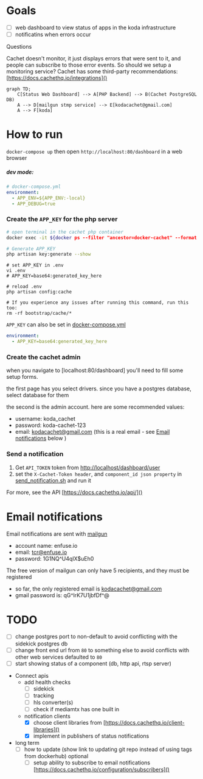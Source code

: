 # Goals
- [ ] web dashboard to view status of apps in the koda infrastructure
- [ ] notificatins when errors occur

Questions

Cachet doesn't monitor, it just displays errors that were sent to it,
and people can subscribe to those error events.
So should we setup a monitoring service? Cachet has some third-party recommendations: [https://docs.cachethq.io/integrations]()

```mermaid
graph TD;
    C[Status Web Dashboard] --> A[PHP Backend] --> B(Cachet PostgreSQL DB)
    A --> D[mailgun stmp service] --> E[kodacachet@gmail.com]
    A --> F[koda]
```

# How to run
`docker-compose up` then open `http://localhost:80/dashboard` in a web browser

##### dev mode:
```yml
# docker-compose.yml
environment:
  - APP_ENV=${APP_ENV:-local}
  - APP_DEBUG=true
```

### Create the `APP_KEY` for the php server

```sh 
# open terminal in the cachet php container 
docker exec -it ${docker ps --filter "ancestor=docker-cachet" --format "{{.ID}}"} bash
```
```sh
# Generate APP_KEY
php artisan key:generate --show
```
```shell
# set APP_KEY in .env
vi .env
# APP_KEY=base64:generated_key_here
```
```shell
# reload .env
php artisan config:cache

# If you experience any issues after running this command, run this too:
rm -rf bootstrap/cache/*
```

`APP_KEY` can also be set in [docker-compose.yml]()
```yaml
environment:
  - APP_KEY=base64:generated_key_here
```

### Create the cachet admin
when you navigate to [localhost:80/dashboard] you'll need to fill some setup forms. 

the first page has you select drivers. since you have a postgres database, select database for them

the second is the admin account. here are some recommended values:
- username: koda_cachet
- password: koda-cachet-123
- email: kodacachet@gmail.com (this is a real email - see [Email notifications](#email-notifications) below )

### Send a notification
1. Get `API_TOKEN` token from [http://localhost/dashboard/user](http://localhost/dashboard/user)
2. set the `X-Cachet-Token header`, and `component_id json property` in [send_notification.sh](send_notification.sh) and run it

For more, see the API [https://docs.cachethq.io/api/]()

# Email notifications
Email notifications are sent with [mailgun](https://www.mailgun.com/)
- account name: enfuse.io
- email: tcr@enfuse.io
- password: 1G1NQ^U4qIX$uEh0

The free version of mailgun can only have 5 recipients, and they must be registered
- so far, the only registered email is kodacachet@gmail.com
- gmail password is: qG^lrK7U1jbfDf^@

# TODO
- [ ] change postgres port to non-default to avoid conflicting with the sidekick postgres db
- [ ] change front end url from `80` to something else to avoid conflicts with other web services defaulted to `80`
- [ ] start showing status of a component (db, http api, rtsp server)
- Connect apis
    - add health checks
        - [ ] sidekick
        - [ ] tracking
        - [ ] hls converter(s)
        - [ ] check if mediamtx has one built in
    - notification clients
        - [x] choose client libraries from [https://docs.cachethq.io/client-libraries]()
        - [x] implement in publishers of status notifications
- long term
    - [ ] how to update (show link to updating git repo instead of using tags from dockerhub)
      optional
        - [ ] setup ability to subscribe to email notifications [https://docs.cachethq.io/configuration/subscribers]()